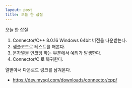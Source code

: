 ```yaml
---
layout: post
title: 오늘 한 삽질
---
```


오늘 한 삽질

1. Connector/C++ 8.0.16 Windows 64bit 버전을 다운받는다.
2. 샘플코드로 테스트를 해본다.
3. 문자열을 인코딩 하는 부분에서 예외가 발생한다.
4. Connector/C 로 복귀한다.

열받아서 다운로드 링크를 남겨본다.

* https://dev.mysql.com/downloads/connector/cpp/

